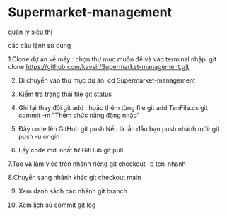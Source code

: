 # Supermarket-management
quản lý siêu thị

các câu lệnh sử dụng

1.Clone dự án về máy :
chọn thư mục muốn để và vào terminal nhập: git clone https://github.com/kavsir/Supermarket-management.git

2. Di chuyển vào thư mục dự án:
cd Supermarket-management

3. Kiểm tra trạng thái file
git status

 4. Ghi lại thay đổi
git add .
hoặc thêm từng file
git add TenFile.cs
git commit -m "Thêm chức năng đăng nhập"

5. Đẩy code lên GitHub
git push
Nếu là lần đầu bạn push nhánh mới:
git push -u origin <ten-nhanh>

6. Lấy code mới nhất từ GitHub
git pull

7.Tạo và làm việc trên nhánh riêng
git checkout -b ten-nhanh

8.Chuyển sang nhánh khác
git checkout main

9. Xem danh sách các nhánh
git branch

10. Xem lịch sử commit
git log
